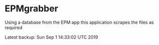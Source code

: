 # EPMgrabber
Using a database from the EPM app this application scrapes the files as required


Latest backup: Sun Sep 1 14:33:02 UTC 2019
